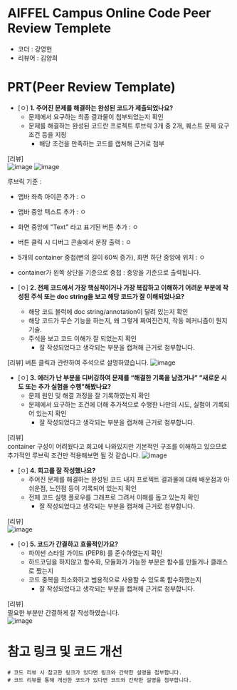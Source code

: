 # AIFFEL Campus Online Code Peer Review Templete
- 코더 : 강영현
- 리뷰어 : 김양희


# PRT(Peer Review Template)
- [ㅇ]  **1. 주어진 문제를 해결하는 완성된 코드가 제출되었나요?**
    - 문제에서 요구하는 최종 결과물이 첨부되었는지 확인
    - 문제를 해결하는 완성된 코드란 프로젝트 루브릭 3개 중 2개, 
    퀘스트 문제 요구조건 등을 지칭
        - 해당 조건을 만족하는 코드를 캡쳐해 근거로 첨부
     
[리뷰]  
![image](https://github.com/YounghyeonK/AIFFEL_Online_Quest/assets/145723730/8042dae1-1f84-4372-8d51-c22bcc13e569)
![image](https://github.com/YounghyeonK/AIFFEL_Online_Quest/assets/145723730/2a1a4ac2-ec63-4fcc-95fc-3ca77b0ea087)


루브릭 기준 :
- 앱바 좌측 아이콘 추가 : ㅇ
- 앱바 중앙 텍스트 추가 : ㅇ
- 화면 중앙에 "Text" 라고 표기된 버튼 추가 : ㅇ
- 버튼 클릭 시 디버그 콘솔에서 문장 출력 : ㅇ
- 5개의 container 중첩(변의 길이 60씩 증가), 화면 하단 중앙에 위치 : ㅇ
- container가 왼쪽 상단을 기준으로 중첩 : 중앙을 기준으로 출력됩니다.

    
- [ㅇ]  **2. 전체 코드에서 가장 핵심적이거나 가장 복잡하고 이해하기 어려운 부분에 작성된 
주석 또는 doc string을 보고 해당 코드가 잘 이해되었나요?**
    - 해당 코드 블럭에 doc string/annotation이 달려 있는지 확인
    - 해당 코드가 무슨 기능을 하는지, 왜 그렇게 짜여진건지, 작동 메커니즘이 뭔지 기술.
    - 주석을 보고 코드 이해가 잘 되었는지 확인
        - 잘 작성되었다고 생각되는 부분을 캡쳐해 근거로 첨부합니다.
     
[리뷰]  버튼 클릭과 관련하여 주석으로 설명하였습니다.
![image](https://github.com/YounghyeonK/AIFFEL_Online_Quest/assets/145723730/9f7bbd43-44b0-4d02-a21b-41e41663ddef)

        
- [ㅇ]  **3. 에러가 난 부분을 디버깅하여 문제를 “해결한 기록을 남겼거나” 
”새로운 시도 또는 추가 실험을 수행”해봤나요?**
    - 문제 원인 및 해결 과정을 잘 기록하였는지 확인
    - 문제에서 요구하는 조건에 더해 추가적으로 수행한 나만의 시도, 
    실험이 기록되어 있는지 확인
        - 잘 작성되었다고 생각되는 부분을 캡쳐해 근거로 첨부합니다.

[리뷰]   
container 구성이 어려웠다고 회고에 나와있지만 기본적인 구조를 이해하고 있으므로 추가적인 루브릭 조건만 적용해보면 될 것 같습니다.
![image](https://github.com/YounghyeonK/AIFFEL_Online_Quest/assets/145723730/ff35cf8e-c2d9-4c50-ae4b-073752eb7b83)

        
- [ㅇ]  **4. 회고를 잘 작성했나요?**
    - 주어진 문제를 해결하는 완성된 코드 내지 프로젝트 결과물에 대해
    배운점과 아쉬운점, 느낀점 등이 기록되어 있는지 확인
    - 전체 코드 실행 플로우를 그래프로 그려서 이해를 돕고 있는지 확인
        - 잘 작성되었다고 생각되는 부분을 캡쳐해 근거로 첨부합니다.
     
[리뷰]   
![image](https://github.com/YounghyeonK/AIFFEL_Online_Quest/assets/145723730/178c3095-2194-4b58-8b90-96bf8291678f)

        
- [ㅇ]  **5. 코드가 간결하고 효율적인가요?**
    - 파이썬 스타일 가이드 (PEP8) 를 준수하였는지 확인
    - 하드코딩을 하지않고 함수화, 모듈화가 가능한 부분은 함수를 만들거나 클래스로 짰는지
    - 코드 중복을 최소화하고 범용적으로 사용할 수 있도록 함수화했는지
        - 잘 작성되었다고 생각되는 부분을 캡쳐해 근거로 첨부합니다.
     
[리뷰]   
필요한 부분만 간결하게 잘 작성하였습니다.  
![image](https://github.com/YounghyeonK/AIFFEL_Online_Quest/assets/145723730/e8e77659-5ad4-4848-8ae2-f93db115b972)



# 참고 링크 및 코드 개선
```
# 코드 리뷰 시 참고한 링크가 있다면 링크와 간략한 설명을 첨부합니다.
# 코드 리뷰를 통해 개선한 코드가 있다면 코드와 간략한 설명을 첨부합니다.
